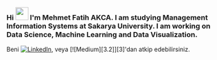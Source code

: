 ### Hi <img src="https://raw.githubusercontent.com/MartinHeinz/MartinHeinz/master/wave.gif" width="30px"> I'm Mehmet Fatih AKCA. I am studying Management Information Systems at Sakarya University. I am working on Data Science, Machine Learning and Data Visualization.





<!-- Actual text -->

Beni [![LinkedIn][1.2]][1], veya [![Medium][3.2]][3]'dan atkip edebilirsiniz.

<!-- Icons -->

[1.2]: https://raw.githubusercontent.com/MartinHeinz/MartinHeinz/master/linkedin-3-16.png (LinkedIn icon without padding)
[2.2]: https://seeklogo.com/images/M/medium-logo-93CDCF6451-seeklogo.com.png

<!-- Links to your social media accounts -->

[1]: https://www.linkedin.com/in/mehmet-fatih-akca-8a3188195/
[2]: https://medium.com/@mfakca

<!--
**mfakca/mfakca** is a ✨ _special_ ✨ repository because its `README.md` (this file) appears on your GitHub profile.



